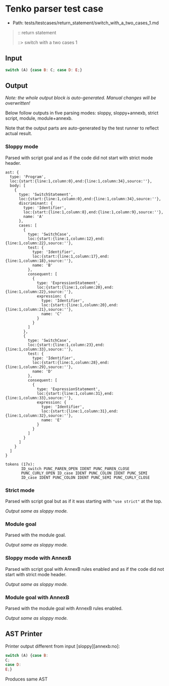 # Tenko parser test case

- Path: tests/testcases/return_statement/switch_with_a_two_cases_1.md

> :: return statement
>
> ::> switch with a two cases 1

## Input

`````js
switch (A) {case B: C; case D: E;}
`````

## Output

_Note: the whole output block is auto-generated. Manual changes will be overwritten!_

Below follow outputs in five parsing modes: sloppy, sloppy+annexb, strict script, module, module+annexb.

Note that the output parts are auto-generated by the test runner to reflect actual result.

### Sloppy mode

Parsed with script goal and as if the code did not start with strict mode header.

`````
ast: {
  type: 'Program',
  loc:{start:{line:1,column:0},end:{line:1,column:34},source:''},
  body: [
    {
      type: 'SwitchStatement',
      loc:{start:{line:1,column:0},end:{line:1,column:34},source:''},
      discriminant: {
        type: 'Identifier',
        loc:{start:{line:1,column:8},end:{line:1,column:9},source:''},
        name: 'A'
      },
      cases: [
        {
          type: 'SwitchCase',
          loc:{start:{line:1,column:12},end:{line:1,column:22},source:''},
          test: {
            type: 'Identifier',
            loc:{start:{line:1,column:17},end:{line:1,column:18},source:''},
            name: 'B'
          },
          consequent: [
            {
              type: 'ExpressionStatement',
              loc:{start:{line:1,column:20},end:{line:1,column:22},source:''},
              expression: {
                type: 'Identifier',
                loc:{start:{line:1,column:20},end:{line:1,column:21},source:''},
                name: 'C'
              }
            }
          ]
        },
        {
          type: 'SwitchCase',
          loc:{start:{line:1,column:23},end:{line:1,column:33},source:''},
          test: {
            type: 'Identifier',
            loc:{start:{line:1,column:28},end:{line:1,column:29},source:''},
            name: 'D'
          },
          consequent: [
            {
              type: 'ExpressionStatement',
              loc:{start:{line:1,column:31},end:{line:1,column:33},source:''},
              expression: {
                type: 'Identifier',
                loc:{start:{line:1,column:31},end:{line:1,column:32},source:''},
                name: 'E'
              }
            }
          ]
        }
      ]
    }
  ]
}

tokens (17x):
       ID_switch PUNC_PAREN_OPEN IDENT PUNC_PAREN_CLOSE
       PUNC_CURLY_OPEN ID_case IDENT PUNC_COLON IDENT PUNC_SEMI
       ID_case IDENT PUNC_COLON IDENT PUNC_SEMI PUNC_CURLY_CLOSE
`````

### Strict mode

Parsed with script goal but as if it was starting with `"use strict"` at the top.

_Output same as sloppy mode._

### Module goal

Parsed with the module goal.

_Output same as sloppy mode._

### Sloppy mode with AnnexB

Parsed with script goal with AnnexB rules enabled and as if the code did not start with strict mode header.

_Output same as sloppy mode._

### Module goal with AnnexB

Parsed with the module goal with AnnexB rules enabled.

_Output same as sloppy mode._

## AST Printer

Printer output different from input [sloppy][annexb:no]:

````js
switch (A) {case B:
C;
case D:
E;}
````

Produces same AST
